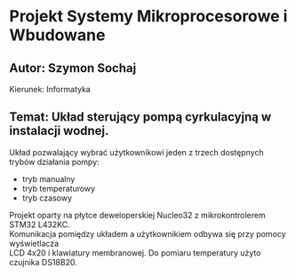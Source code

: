 ﻿Projekt Systemy Mikroprocesorowe i Wbudowane
====================================

## Autor: Szymon Sochaj  
Kierunek: Informatyka  


## Temat: Układ sterujący pompą cyrkulacyjną w instalacji wodnej.
Układ pozwalający wybrać użytkownikowi jeden z trzech dostępnych trybów działania pompy:  
* tryb manualny  
* tryb temperaturowy  
* tryb czasowy  


Projekt oparty na płytce deweloperskiej Nucleo32 z mikrokontrolerem STM32 L432KC.  
Komunikacja pomiędzy układem a użytkownikiem odbywa się przy pomocy wyświetlacza  
LCD 4x20 i klawiatury membranowej. Do pomiaru temperatury użyto czujnika DS18B20.  


